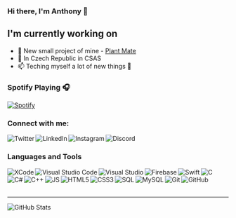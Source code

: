 ### Hi there, I'm Anthony 👋

## I'm currently working on
- 🌱 New small project of mine - [Plant Mate](https://github.com/TonnyCS/PlantMate)
- 👀 In Czech Republic in CSAS
- 📫 Teching myself a lot of new things 🤣

### Spotify Playing 🎧
[![Spotify](https://novatorem-tonnycs.vercel.app//api/spotify)](https://open.spotify.com/user/tonny774)

### Connect with me:
[<img align="left" alt="Twitter" src="https://img.shields.io/badge/Twitter-1DA1F2?style=for-the-badge&logo=twitter&logoColor=white" />][twitter]
[<img align="left" alt="LinkedIn" src="https://img.shields.io/badge/LinkedIn-0077B5?style=for-the-badge&logo=linkedin&logoColor=white" />][linkedin]
[<img align="left" alt="Instagram" src="https://img.shields.io/badge/Instagram-E4405F?style=for-the-badge&logo=instagram&logoColor=white" />][instagram]
[<img align="left" alt="Discord" src="https://img.shields.io/badge/Discord-7289DA?style=for-the-badge&logo=discord&logoColor=white" />][discord]

<br />

### Languages and Tools
<img align="left" alt="XCode" src="https://img.shields.io/badge/Xcode-007ACC?style=for-the-badge&logo=Xcode&logoColor=white">
<img align="left" alt="Visual Studio Code" src="https://img.shields.io/badge/Visual_Studio_Code-0078D4?style=for-the-badge&logo=visual%20studio%20code&logoColor=white">
<img align="left" alt="Visual Studio" src="https://img.shields.io/badge/Visual_Studio_2019-5C2D91?style=for-the-badge&logo=visual%20studio&logoColor=white">
<img align="left" alt="Firebase" src="https://img.shields.io/badge/firebase-ffca28?style=for-the-badge&logo=firebase&logoColor=white">
<img align="left" alt="Swift" src="https://img.shields.io/badge/Swift-FA7343?style=for-the-badge&logo=swift&logoColor=white">
<img align="left" alt="C" src="https://img.shields.io/badge/C-00599C?style=for-the-badge&logo=c&logoColor=white">
<img align="left" alt="C#" src="https://img.shields.io/badge/C%23-239120?style=for-the-badge&logo=c-sharp&logoColor=white">

<br />

<img align="left" alt="C++" src="https://img.shields.io/badge/C%2B%2B-00599C?style=for-the-badge&logo=c%2B%2B&logoColor=white">
<img align="left" alt="JS" src="https://img.shields.io/badge/JavaScript-323330?style=for-the-badge&logo=javascript&logoColor=F7DF1E">
<img align="left" alt="HTML5" src="https://img.shields.io/badge/HTML5-E34F26?style=for-the-badge&logo=html5&logoColor=white">
<img align="left" alt="CSS3" src="https://img.shields.io/badge/CSS-239120?&style=for-the-badge&logo=css3&logoColor=white">
<img align="left" alt="SQL" src="https://img.shields.io/badge/SQLite-07405E?style=for-the-badge&logo=sqlite&logoColor=white">
<img align="left" alt="MySQL" src="https://img.shields.io/badge/MySQL-00000F?style=for-the-badge&logo=mysql&logoColor=white">
<img align="left" alt="Git" src="https://img.shields.io/badge/Git-F05032?style=for-the-badge&logo=git&logoColor=white">
<img align="left" alt="GitHub" src="https://img.shields.io/badge/GitHub-100000?style=for-the-badge&logo=github&logoColor=white">

<br />
<br />

---
<img align="left" alt="GitHub Stats" src="https://github-readme-stats-tonnycs.vercel.app/api?username=TonnyCS&show_icons=true&hide_border=true&hide=stars,contribs,issues)">

[twitter]: https://twitter.com/Tonny\_nm
[linkedin]: https://www.linkedin.com/in/anton%C3%ADn-%C5%A1imek-9a038a1b4/
[instagram]: https://www.instagram.com/tonny_simek/
[discord]: https://discordapp.com/users/410887441323655168/

